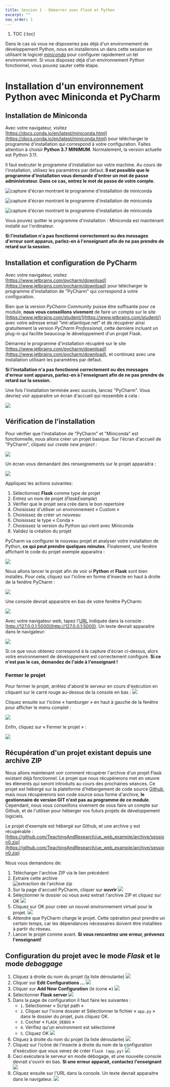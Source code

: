 ```yaml
---
title: Session 1 - Démarrer avec Flask et Python
excerpt: ""
nav_order: 1
---
```


1. TOC
{:toc}


Dans le cas où vous ne disposeriez pas déjà d'un environnement de
développement Python, nous en installerons un dans cette session en utilisant le logiciel
[*miniconda*](https://docs.conda.io/en/latest/miniconda.html) pour
configurer rapidement un tel environnement. Si vous disposez déjà d'un
environnement Python fonctionnel, vous pouvez sauter cette étape.


# Installation d'un environnement Python avec Miniconda et PyCharm

## Installation de Miniconda

Avec votre navigateur, visitez [https://docs.conda.io/en/latest/miniconda.html](https://docs.conda.io/en/latest/miniconda.html) pour télécharger le programme d'installation qui correspond à votre configuration. Faites attention à choisir __Python 3.7 MINIMUM__. Normalement, la version actuelle est Python 3.11.

Il faut exécuter le programme d'installation sur votre machine. Au cours de l'installation, utilisez les paramètres par défaut. **Il est possible que le programme d'installation vous demande d'entrer un mot de passe administrateur. Dans ce cas, entrez le mot de passe de votre compte.**

![capture d'écran montrant le programme d'installation de miniconda](assets/img/session1/miniconda_install_01.png)

![capture d'écran montrant le programme d'installation de miniconda](assets/img/session1/miniconda_install_02.png)

![capture d'écran montrant le programme d'installation de miniconda](assets/img/session1/miniconda_install_03.png)

Vous pouvez quitter le programme d'installation : Miniconda est maintenant installé sur l'ordinateur.

**Si l'installation n'a pas fonctionné correctement ou des messages d'erreur sont apparus, parlez-en à l'enseignant afin de ne pas prendre de retard sur la session.**

## Installation et configuration de PyCharm

Avec votre navigateur, visitez [https://www.jetbrains.com/pycharm/download](https://www.jetbrains.com/pycharm/download) pour télécharger le programme d'installation de "PyCharm" qui correspond à votre configuration.

Bien que la version *PyCharm Community* puisse être suffisante pour ce module, **nous vous conseillons vivement** de faire un compte sur le site [https://www.jetbrains.com/student/](https://www.jetbrains.com/student/) avec votre adresse email "imt-atlantique.net" et de récupérer ainsi gratuitement la version *PyCharm Professional*, cette dernière incluant un plug-in qui facilite beaucoup le développement d'un projet Flask.

Démarrez le programme d'installation récupéré sur le site [https://www.jetbrains.com/pycharm/download](https://www.jetbrains.com/pycharm/download), et continuez avec une installation utilisant les paramètres par défaut.

**Si l'installation n'a pas fonctionné correctement ou des messages d'erreur sont apparus, parlez-en à l'enseignant afin de ne pas prendre de retard sur la session.**

Une fois l'installation terminée avec succès, lancez "PyCharm". Vous devriez voir apparaitre un écran d'accueil qui ressemble à cela :

![](assets/img/session1/default_project_01.png)

## Vérification de l'installation

Pour vérifier que l'installation de "PyCharm" et "Miniconda" est fonctionnelle, nous allons créer un projet basique. Sur l'écran d'accueil de "PyCharm", cliquez sur *create new project* :

![](assets/img/session1/default_project_02.png)

Un écran vous demandant des renseignements sur le projet apparaitra :

![](assets/img/session1/default_project_03a-numbered.png)

Appliquez les actions suivantes:

1. Sélectionnez **Flask** comme type de projet
2. Entrez un nom de projet (*FlaskExample*)
3. Vérifier que le projet sera crée dans le bon repertoire
4. Choisissez d'utiliser un environnement « Custom »
5. Choisissez de créer un nouveau
6. Choisissez le type « Conda »
7. Choisissez la version du Python qui vient avec Miniconda
8. Validez la création du projet

PyCharm va configurer le nouveau projet et analyser votre installation de Python, **ce qui peut prendre quelques minutes**. 
Finalement, une fenêtre affichant le code du projet exemple apparaitra :

![](assets/img/session1/default_project_04.png)

Nous allons lancer le projet afin de voir si **Python** et **Flask** sont bien installés. Pour cela, cliquez sur l'icône en forme d'insecte en haut à droite de la fenêtre PyCharm :

![](assets/img/session1/default_project_05.png)

Une console devrait apparaitre en bas de votre fenêtre PyCharm:

![](assets/img/session1/default_project_06.png)


Avec votre navigateur web, tapez l'[URL](https://fr.wikipedia.org/wiki/Uniform_Resource_Locator) indiquée dans la console : [http://127.0.0.1:5000](http://127.0.0.1:5000). Un texte devrait apparaitre dans le navigateur:

![](assets/img/session1/default_project_07.png)

Si ce que vous obtenez correspond à la capture d'écran ci-dessus, alors votre environnement de développement est correctement configuré. 
**Si ce n'est pas le cas, demandez de l'aide à l'enseignant !**

### Fermer le projet
Pour fermer le projet, arrêtez d'abord le serveur en cours d'exécution en cliquant sur le carré rouge au-dessus de la console en bas :
![](assets/img/session1/default_project_08.png)

Cliquez ensuite sur l'icône « hamburger » en haut à gauche de la fenêtre pour afficher le menu complet :

![](assets/img/session1/default_project_09.png)

Enfin, cliquez sur « Fermer le projet » :

![](assets/img/session1/default_project_10.png)


## Récupération d'un projet existant depuis une archive ZIP

Nous allons maintenant voir comment récupérer l'archive d'un projet Flask existant déjà fonctionnel. 
Le projet que nous récupérerons met en oeuvre les éléments qui seront introduits au cours des prochaines séances. 
Ce projet est hébergé sur la plateforme d'hébergement de code source [Github](https://github.com), mais nous récupérerons son code source sous forme d'archive, **le gestionnaire de version GIT n'est pas au programme de ce module**. 
Cependant, nous vous conseillons vivement de vous faire un compte sur Github, et de l'utiliser pour héberger vos futurs projets de développement logiciels.

Le projet d'exemple est hébergé sur Github, et une archive y est récupérable :
[https://github.com/TeachingAndResearch/ue_web_example/archive/session0.zip](https://github.com/TeachingAndResearch/ue_web_example/archive/session0.zip)

Nous vous demandons de:
1. Télécharger l'archive ZIP via le lien précédent
2. Extraire cette archive\
![extraction de l'archive zip](assets/img/session1/zip_project_00.png)
3. Sur la page d'accueil PyCharm, cliquer sur **ouvrir**
![](assets/img/session1/zip_project_01.png)
4. Sélectionner le dossier où vous avez extrait l'archive ZIP et cliquez sur OK
![](assets/img/session1/zip_project_02.png)
5. Cliquez sur OK pour créer un nouvel environnement virtuel pour le projet.
![](assets/img/session1/zip_project_03.png)
6. Attendre que PyCharm charge le projet. Cette opération peut prendre un certain temps, car les dépendances nécessaires doivent être installées à partir du réseau.
7. Lancer le projet comme avant. **Si vous rencontrez une erreur, prévenez l'enseignant!**

## Configuration du projet avec le mode _Flask_ et le mode _deboggage_

1. Cliquez à droite du nom du projet (la liste déroulante)
![](assets/img/session1/flask_debug_01.png)
2. Cliquer sur **Edit Configurations ...**
![](assets/img/session1/flask_debug_02.png)
3. Cliquer sur **Add New Configuration** (le icone **+**)
![](assets/img/session1/flask_debug_03.png)
4. Sélectionner **Flask server**
![](assets/img/session1/flask_debug_04.png)
5. Dans la page de configuration il faut faire les suivantes :
   - `1`. Sélectionner « Script path » 
   - `2`. Cliquer sur l'icone dossier et Sélectionner le fichier « `app.py` » dans le dossier du projet, puis cliquez OK.
   - `3`. Cocher « `FLASK_DEBUG` »
   - `4`. Vérifiez qu'un environment est sélectionné
   - `5`. Cliquez OK
![](assets/img/session1/flask_debug_10-numbered.png)
6. Cliquez à droite du nom du projet (la liste déroulante)
![](assets/img/session1/flask_debug_11.png)
7. Cliquez sur l'icône de l'insecte à droite du nom de la configuration d'exécution que vous venez de créer `Flask (app.py)`
![](assets/img/session1/flask_debug_12.png)
8. Ceci exécutera le serveur en mode débogage, et une nouvelle console devrait s'ouvrir en bas. **Si une erreur apparait, contactez l'enseignant**
![](assets/img/session1/flask_debug_13.png)
9. Cliquez ensuite sur l'URL dans la console. Un texte devrait apparaitre dans le navigateur.
![](assets/img/session1/flask_debug_14.png)
